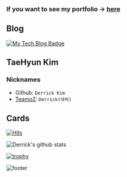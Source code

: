 ### If you want to see my portfolio &rarr; [here](https://www.notion.so/Resume-c38b8b0024144d4497de7058b905870b)

## Blog
[![My Tech Blog Badge](http://img.shields.io/badge/-My%20Tech%20blog-black?style=flat-square&logo=github&link=https://kinetic27.github.io/)](https://derrickkim0109.github.io/) 

## TaeHyun Kim 

### Nicknames
- Github: `Derrick Kim`
- [Teamo2](https://www.carmore.kr/): `Derrick(데릭)`

## Cards

[![Hits](https://hits.seeyoufarm.com/api/count/incr/badge.svg?url=https%3A%2F%2Fgithub.com%2Fderrickkim0109&count_bg=%23367AB6&title_bg=%23555555&icon=&icon_color=%23E7E7E7&title=hits&edge_flat=false)](https://hits.seeyoufarm.com)

![Derrick's github stats](https://github-readme-stats.vercel.app/api?username=derrickkim0109&show_icons=true&theme=cobalt)

[![trophy](https://github-profile-trophy.vercel.app/?username=derrickkim0109&theme=onedark)](https://github.com/ryo-ma/github-profile-trophy)



![footer](https://capsule-render.vercel.app/api?type=wave&color=gradient&height=150&section=footer)








<!--
**Derrickkim/Derrickkim** is a ✨ _special_ ✨ repository because its `README.md` (this file) appears on your GitHub profile.

Here are some ideas to get you started:

- 🔭 I’m currently working on ...
- 🌱 I’m currently learning ...
- 👯 I’m looking to collaborate on ...
- 🤔 I’m looking for help with ...
- 💬 Ask me about ...
- 📫 How to reach me: ...
- 😄 Pronouns: ...
- ⚡ Fun fact: ...
-->

